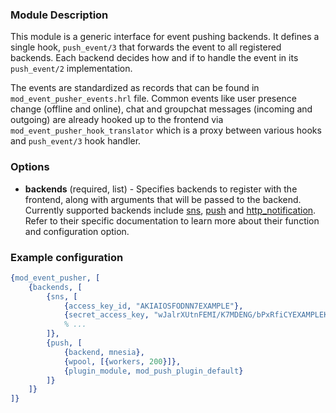 ### Module Description
This module is a generic interface for event pushing backends.
It defines a single hook, `push_event/3` that forwards the event to all registered backends.
Each backend decides how and if to handle the event in its `push_event/2` implementation.

The events are standardized as records that can be found in `mod_event_pusher_events.hrl` file.
Common events like user presence change (offline and online), chat and groupchat messages (incoming and outgoing) are already hooked up to the frontend via `mod_event_pusher_hook_translator` which is a proxy between various hooks and `push_event/3` hook handler.

### Options

* **backends** (required, list) - Specifies backends to register with the frontend, along with arguments that will be passed to the backend.
Currently supported backends include [sns], [push] and [http_notification].
Refer to their specific documentation to learn more about their function and configuration option.

### Example configuration

```Erlang
{mod_event_pusher, [
    {backends, [
        {sns, [
            {access_key_id, "AKIAIOSFODNN7EXAMPLE"},
            {secret_access_key, "wJalrXUtnFEMI/K7MDENG/bPxRfiCYEXAMPLEKEY"},
            % ...
        ]},
        {push, [
            {backend, mnesia},
            {wpool, [{workers, 200}]},
            {plugin_module, mod_push_plugin_default}
        ]}
    ]}
]}
```

[sns]: ./mod_aws_sns/
[push]: ./mod_push/
[http_notification]: ./mod_http_notification/
